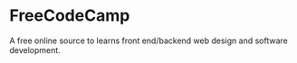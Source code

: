 # FreeCodeCamp
A free online source to learns front end/backend web design and software development.
